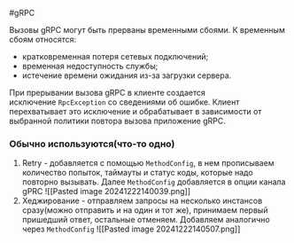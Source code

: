 #gRPC 

Вызовы gRPC могут быть прерваны временными сбоями. К временным сбоям относятся:

- кратковременная потеря сетевых подключений;
- временная недоступность службы;
- истечение времени ожидания из-за загрузки сервера.

При прерывании вызова gRPC в клиенте создается исключение `RpcException` со сведениями об ошибке. Клиент перехватывает это исключение и обрабатывает в зависимости от выбранной политики повтора вызова приложение gRPC.

### Обычно используются(что-то одно)

1. Retry - добавляется с помощью `MethodConfig`, в нем прописываем количество попыток, таймауты и статус коды, которые надо повторно вызывать. Далее `MethodConfig` добавляется в опции канала gPRC
![[Pasted image 20241222140039.png]]
2. Хеджирование - отправляем запросы на несколько инстансов сразу(можно отправить и на один и тот же), принимаем первый пришедший ответ, остальные отменяем.
   Добавляем аналогично через `MethodConfig`
![[Pasted image 20241222140507.png]]